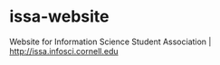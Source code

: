 # issa-website
Website for Information Science Student Association | http://issa.infosci.cornell.edu
